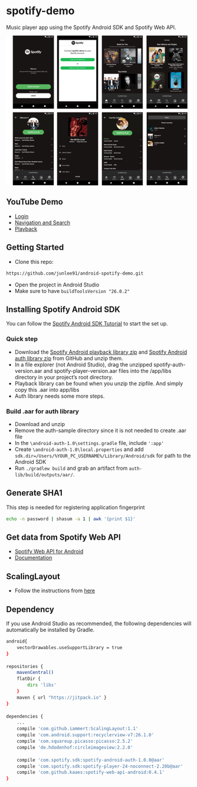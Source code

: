 # spotify-demo
Music player app using the Spotify Android SDK and Spotify Web API.

[![Screenshot](screenshot/screens.png)](https://github.com/junlee91/android-spotify-demo/blob/master/screenshot/screens.png)

## YouTube Demo
- [Login](https://youtu.be/Td9k2k80iac)
- [Navigation and Search](https://youtu.be/0BnT-iWdWIQ)
- [Playback](https://youtu.be/QJZFqSbEHJw)

## Getting Started
- Clone this repo:
```sh
https://github.com/junlee91/android-spotify-demo.git
```
- Open the project in Android Studio
- Make sure to have `buildToolsVersion "26.0.2"`

## Installing Spotify Android SDK
You can follow the [Spotify Android SDK Tutorial](https://developer.spotify.com/technologies/spotify-android-sdk/tutorial/) to start the set up.

### Quick step
- Download the [Spotify Android playback library zip](https://github.com/spotify/android-sdk/) and [Spotify Android auth library zip](https://github.com/spotify/android-auth/) from GitHub and unzip them.
- In a file explorer (not Android Studio), drag the unzipped spotify-auth-version.aar and spotify-player-version.aar files into the /app/libs directory in your project’s root directory.
- Playback library can be found when you unzip the zipfile. And simply copy this .aar into app/libs
- Auth library needs some more steps.

### Build .aar for auth library
- Download and unzip
- Remove the auth-sample directory since it is not needed to create .aar file
- In the `\android-auth-1.0\settings.gradle` file, include `':app'`
- Create `\android-auth-1.0\local.properties` and add `sdk.dir=/Users/%YOUR_PC_USERNAME%/Library/Android/sdk` for path to the Android SDK
- Run `./gradlew build` and grab an artifact from `auth-lib/build/outputs/aar/`.

## Generate SHA1 
This step is needed for registering application fingerprint
```sh
echo -n password | shasum -a 1 | awk '{print $1}'
```

## Get data from Spotify Web API
- [Spotify Web API for Android](https://github.com/kaaes/spotify-web-api-android)
- [Documentation](http://kaaes.github.io/spotify-web-api-android/)

## ScalingLayout
- Follow the instructions from [here](https://github.com/iammert/ScalingLayout)

## Dependency
If you use Android Studio as recommended, the following dependencies will automatically be installed by Gradle.
```sh
android{
    vectorDrawables.useSupportLibrary = true
}

repositories {
    mavenCentral()
    flatDir {
        dirs 'libs'
    }
    maven { url "https://jitpack.io" }
}

dependencies {
    ...
    compile 'com.github.iammert:ScalingLayout:1.1'
    compile 'com.android.support:recyclerview-v7:26.1.0'
    compile 'com.squareup.picasso:picasso:2.5.2'
    compile 'de.hdodenhof:circleimageview:2.2.0'

    compile 'com.spotify.sdk:spotify-android-auth-1.0.0@aar'
    compile 'com.spotify.sdk:spotify-player-24-noconnect-2.20b@aar'
    compile 'com.github.kaaes:spotify-web-api-android:0.4.1'
}
``` 